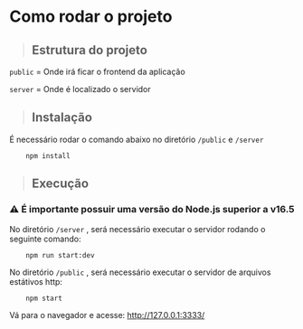 # Como rodar o projeto

> ## Estrutura do projeto

`public` = Onde irá ficar o frontend da aplicação

`server` = Onde é localizado o servidor

> ## Instalação

É necessário rodar o comando abaixo no diretório `/public` e `/server`
```shell
    npm install
```

> ## Execução
### ⚠️ É importante possuir uma versão do Node.js superior a v16.5
No diretório `/server` , será necessário executar o servidor rodando o seguinte comando:

```shell
    npm run start:dev
```
No diretório `/public` , será necessário executar o servidor de arquivos estátivos http:

```shell
    npm start
```
Vá para o navegador e acesse: http://127.0.0.1:3333/
